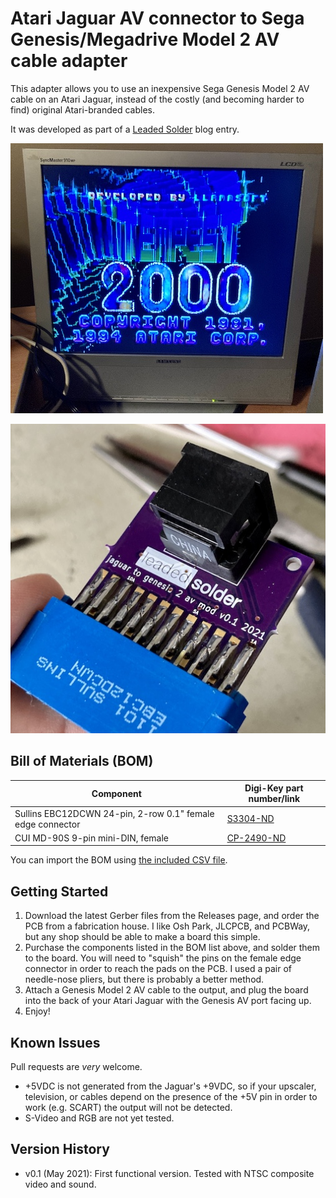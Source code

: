 # Atari Jaguar AV connector to Sega Genesis/Megadrive Model 2 AV cable adapter
This adapter allows you to use an inexpensive Sega Genesis Model 2 AV cable on an Atari Jaguar, instead of the costly (and becoming harder to find) original Atari-branded cables.

It was developed as part of a [Leaded Solder](https://www.leadedsolder.com) blog entry.

![Tempest 2000 running on composite output](/shots/jaguar-tempest-2000.jpg)

![The v0.1 AV adapter, soldered together](/shots/jaguar-av-adapter-soldered.jpg)

## Bill of Materials (BOM)

| Component               | Digi-Key part number/link  |
|-------------------------|-------------------|
| Sullins EBC12DCWN 24-pin, 2-row 0.1" female edge connector | [S3304-ND](https://www.digikey.ca/en/products/detail/sullins-connector-solutions/EBC12DCWN/927256) |
| CUI MD-90S 9-pin mini-DIN, female | [CP-2490-ND](https://www.digikey.ca/en/products/detail/cui-devices/MD-90S/145320)

You can import the BOM using [the included CSV file](v0.1-bom.csv).

## Getting Started
 1. Download the latest Gerber files from the Releases page, and order the PCB from a fabrication house. I like Osh Park, JLCPCB, and PCBWay, but any shop should be able to make a board this simple.
 2. Purchase the components listed in the BOM list above, and solder them to the board. You will need to "squish" the pins on the female edge connector in order to reach the pads on the PCB. I used a pair of needle-nose pliers, but there is probably a better method.
 3. Attach a Genesis Model 2 AV cable to the output, and plug the board into the back of your Atari Jaguar with the Genesis AV port facing up.
 4. Enjoy!

## Known Issues
Pull requests are _very_ welcome.

 * +5VDC is not generated from the Jaguar's +9VDC, so if your upscaler, television, or cables depend on the presence of the +5V pin in order to work (e.g. SCART) the output will not be detected.
 * S-Video and RGB are not yet tested.

## Version History
 * v0.1 (May 2021): First functional version. Tested with NTSC composite video and sound.

